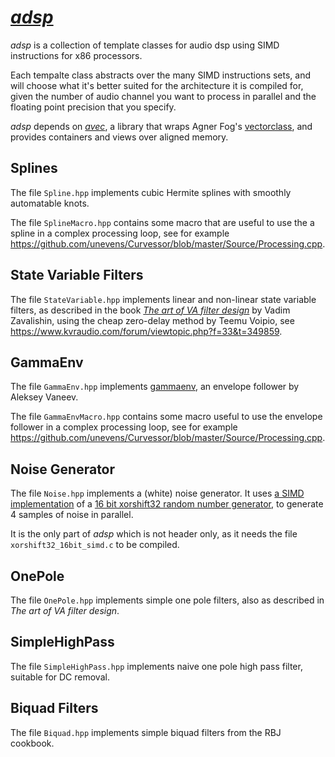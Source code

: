 # [*adsp*](https://github.com/unevens/adsp)

*adsp* is a collection of template classes for audio dsp using SIMD instructions for x86 processors.
 
Each tempalte class abstracts over the many SIMD instructions sets, and will choose what it's better suited for the architecture it is compiled for, given the number of audio channel you want to process in parallel and the floating point precision that you specify.

*adsp* depends on [*avec*](https://github.com/unevens/avec), a library that wraps Agner Fog's [vectorclass](https://github.com/vectorclass/version2), and provides containers and views over aligned memory.

## Splines

The file `Spline.hpp` implements cubic Hermite splines with smoothly automatable knots.

The file `SplineMacro.hpp` contains some macro that are useful to use the a spline in a complex processing loop, see for example https://github.com/unevens/Curvessor/blob/master/Source/Processing.cpp.

## State Variable Filters

The file `StateVariable.hpp` implements linear and non-linear state variable filters, as described in the book [*The art of VA filter design*](https://www.discodsp.net/VAFilterDesign_2.1.2.pdf) by Vadim Zavalishin, using the cheap zero-delay method by Teemu Voipio, see https://www.kvraudio.com/forum/viewtopic.php?f=33&t=349859.

## GammaEnv

The file `GammaEnv.hpp` implements [gammaenv](https://github.com/avaneev/gammaenv), an envelope follower by Aleksey Vaneev.

The file `GammaEnvMacro.hpp` contains some macro useful to use the envelope follower in a complex processing loop, see for example https://github.com/unevens/Curvessor/blob/master/Source/Processing.cpp.

## Noise Generator

The file `Noise.hpp` implements a (white) noise generator.
It uses [a SIMD implementation](https://github.com/unevens/xorshift32_16bit_simd) of a [16 bit xorshift32 random number generator](https://b2d-f9r.blogspot.com/2010/08/16-bit-xorshift-rng-now-with-more.html
), to generate 4 samples of noise in parallel. 

It is the only part of *adsp* which is not header only, as it needs the file `xorshift32_16bit_simd.c` to be compiled.

## OnePole 

The file `OnePole.hpp` implements simple one pole filters, also as described in *The art of VA filter design*.

## SimpleHighPass

The file `SimpleHighPass.hpp` implements naive one pole high pass filter, suitable for DC removal.


## Biquad Filters

The file `Biquad.hpp` implements simple biquad filters from the RBJ cookbook.
